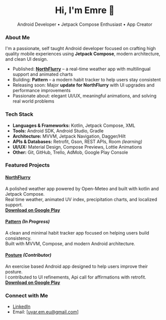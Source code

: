 <h1 align="center">Hi, I'm Emre 👋</h1>
<p align="center">Android Developer • Jetpack Compose Enthusiast • App Creator</p>

### About Me

I'm a passionate, self taught Android developer focused on crafting high quality mobile experiences using **Jetpack Compose**, modern architecture, and clean UI design.

- Published: **[NorthFlurry](https://play.google.com/store/apps/details?id=com.weather.wouple&utm_source=emea_Med)** – a real-time weather app with multilingual support and animated charts
- Building: **Pattern** – a modern habit tracker to help users stay consistent
- Releasing soon: Major **update for NorthFlurry** with UI upgrades and performance improvements
- Passionate about: elegant UI/UX, meaningful animations, and solving real world problems
  
### Tech Stack
- **Languages & Frameworks:** Kotlin, Jetpack Compose, XML  
- **Tools:** Android SDK, Android Studio, Gradle  
- **Architecture:** MVVM, Jetpack Navigation, Dagger/Hilt  
- **APIs & Databases:** Retrofit, Gson, REST APIs, Room *(learning)*  
- **UI/UX:** Material Design, Compose Previews, Lottie Animations  
- **Other:** Git, GitHub, Trello, AdMob, Google Play Console
  
### Featured Projects

#### [NorthFlurry](https://github.com/EmreRuy/NorthFlurry)  
A polished weather app powered by Open-Meteo and built with kotlin and Jetpack Compose.  
Real time weather, animated UV index, precipitation charts, and localized support.  
**[Download on Google Play](https://play.google.com/store/apps/details?id=com.weather.wouple&utm_source=emea_Med)**

#### [Pattern](https://github.com/EmreRuy/Pattern) *(In Progress)*  
A clean and minimal habit tracker app focused on helping users build consistency.  
Built with MVVM, Compose, and modern Android architecture.

#### [Posture](https://github.com/IdaRiseng/Posture) *(Contributor)*  
An exercise based Android app designed to help users improve their posture.  
I contributed to UI refinements, Api call for affirmations with retrofit.
**[Download on Google Play](https://play.google.com/store/apps/details?id=no.sporty.posture)**

### Connect with Me

- [LinkedIn](https://www.linkedin.com/in/emre-mobiledev/)
- Email: [uyar.em.eu@gmail.com]
